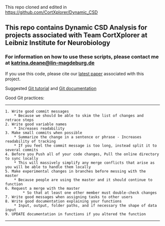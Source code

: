 This repo cloned and edited in https://github.com/CortXplorer/Dynamic_CSD 


## This repo contains Dynamic CSD Analysis for projects associated with Team CortXplorer at Leibniz Institute for Neurobiology

### For information on how to use these scripts, please contact me at katrina.deane@lin-magdeburg.de 
If you use this code, please cite our [latest paper](https://physoc.onlinelibrary.wiley.com/doi/10.1113/JP279705) associated with this project.

Suggested [Git tutorial](https://www.chalkstreet.com/git-collaboration-tutorial/) and [Git documentation](https://confluence.atlassian.com/bitbucketserver/basic-git-commands-776639767.html)


Good Git practices:
***
	1. Write good commit messages
		* Because we should be able to skim the list of changes and retrace steps
	2. Write good variable names
		* Increases readability
	3. Make small commits when possible
		* Summarize the change in a sentence or phrase - Increases readability of tracking
		* If you feel the commit message is too long, instead split it to several commits
	4. Before you Push all of your code changes, Pull the online directory to sync locally 
		* This will massively simplify any merge conflicts that arise as you will be able to handle them locally
	5. Make experimental changes in branches before messing with the master
		* Because people are using the master and it should continue to function 
	6. Request a merge with the master 
        	* So that at least one other member must double-check changes 
	7. Write good messages when assigning tasks to other users
	8. Write good documentation explaining your functions
		* Input, output, folder paths, and if necessary the shape of data input
	9. UPDATE documentation in functions if you altered the function
	
***
			
 
